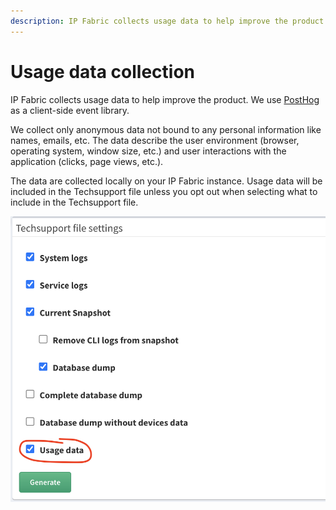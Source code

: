 ```yaml
---
description: IP Fabric collects usage data to help improve the product.
---
```


# Usage data collection

IP Fabric collects usage data to help improve the product. We use
[PostHog](https://posthog.com) as a client-side event library.

We collect only anonymous data not bound to any personal information like names, emails, etc.
The data describe the user environment (browser, operating system, window size, etc.) and user interactions with the
application (clicks, page views, etc.).

The data are collected locally on your IP Fabric instance. Usage data will be
included in the Techsupport file unless you opt out when selecting what to include
in the Techsupport file.

![Techsupport file settings - Usage data](usage_data_techsupport.png)
